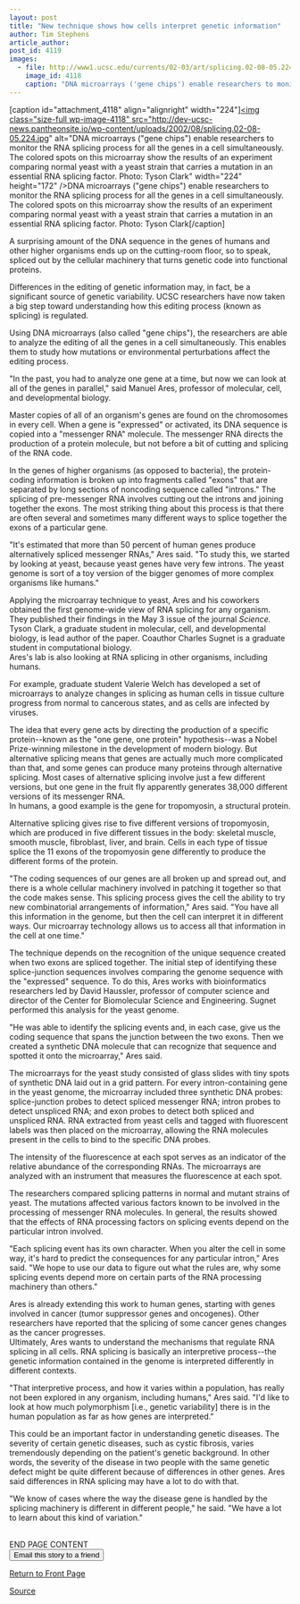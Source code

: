 ```yaml
---
layout: post
title: "New technique shows how cells interpret genetic information"
author: Tim Stephens
article_author: 
post_id: 4119
images:
  - file: http://www1.ucsc.edu/currents/02-03/art/splicing.02-08-05.224.jpg
    image_id: 4118
    caption: "DNA microarrays ('gene chips') enable researchers to monitor the RNA splicing process for all the genes in a cell simultaneously. The colored spots on this microarray show the results of an experiment comparing normal yeast with a yeast strain that carries a mutation in an essential RNA splicing factor. Photo: Tyson Clark"
---
```


[caption id="attachment_4118" align="alignright" width="224"]<a href="http://dev-ucsc-news.pantheonsite.io/wp-content/uploads/2002/08/splicing.02-08-05.224.jpg"><img class="size-full wp-image-4118" src="http://dev-ucsc-news.pantheonsite.io/wp-content/uploads/2002/08/splicing.02-08-05.224.jpg" alt="DNA microarrays ("gene chips") enable researchers to monitor the RNA splicing process for all the genes in a cell simultaneously. The colored spots on this microarray show the results of an experiment comparing normal yeast with a yeast strain that carries a mutation in an essential RNA splicing factor. Photo: Tyson Clark" width="224" height="172" /></a>DNA microarrays ("gene chips") enable researchers to monitor the RNA splicing process for all the genes in a cell simultaneously. The colored spots on this microarray show the results of an experiment comparing normal yeast with a yeast strain that carries a mutation in an essential RNA splicing factor. Photo: Tyson Clark[/caption]
<p>
  A surprising amount of the DNA sequence in the genes of humans and other higher organisms ends up on the cutting-room floor, so to speak, spliced out by the cellular machinery that turns genetic code into functional proteins.
</p>
<p>
  Differences in the editing of genetic information may, in fact, be a significant source of genetic variability. UCSC researchers have now taken a big step toward understanding how this editing process (known as splicing) is regulated.<br>
</p>
<p>
  Using DNA microarrays (also called "gene chips"), the researchers are able to analyze the editing of all the genes in a cell simultaneously. This enables them to study how mutations or environmental perturbations affect the editing process.<br>
</p>
<p>
  "In the past, you had to analyze one gene at a time, but now we can look at all of the genes in parallel," said Manuel Ares, professor of molecular, cell, and developmental biology.<br>
</p>
<p>
  Master copies of all of an organism's genes are found on the chromosomes in every cell. When a gene is "expressed" or activated, its DNA sequence is copied into a "messenger RNA" molecule. The messenger RNA directs the production of a protein molecule, but not before a bit of cutting and splicing of the RNA code.<br>
</p>
<p>
  In the genes of higher organisms (as opposed to bacteria), the protein-coding information is broken up into fragments called "exons" that are separated by long sections of noncoding sequence called "introns." The splicing of pre-messenger RNA involves cutting out the introns and joining together the exons. The most striking thing about this process is that there are often several and sometimes many different ways to splice together the exons of a particular gene.<br>
</p>
<p>
  "It's estimated that more than 50 percent of human genes produce alternatively spliced messenger RNAs," Ares said. "To study this, we started by looking at yeast, because yeast genes have very few introns. The yeast genome is sort of a toy version of the bigger genomes of more complex organisms like humans."<br>
</p>
<p>
  Applying the microarray technique to yeast, Ares and his coworkers obtained the first genome-wide view of RNA splicing for any organism. They published their findings in the May 3 issue of the journal <i>Science.</i> Tyson Clark, a graduate student in molecular, cell, and developmental biology, is lead author of the paper. Coauthor Charles Sugnet is a graduate student in computational biology.<br>
  Ares's lab is also looking at RNA splicing in other organisms, including humans.
</p>
<p>
  For example, graduate student Valerie Welch has developed a set of microarrays to analyze changes in splicing as human cells in tissue culture progress from normal to cancerous states, and as cells are infected by viruses.<br>
</p>
<p>
  The idea that every gene acts by directing the production of a specific protein--known as the "one gene, one protein" hypothesis--was a Nobel Prize-winning milestone in the development of modern biology. But alternative splicing means that genes are actually much more complicated than that, and some genes can produce many proteins through alternative splicing. Most cases of alternative splicing involve just a few different versions, but one gene in the fruit fly apparently generates 38,000 different versions of its messenger RNA.<br>
  In humans, a good example is the gene for tropomyosin, a structural protein.
</p>
<p>
  Alternative splicing gives rise to five different versions of tropomyosin, which are produced in five different tissues in the body: skeletal muscle, smooth muscle, fibroblast, liver, and brain. Cells in each type of tissue splice the 11 exons of the tropomyosin gene differently to produce the different forms of the protein.<br>
</p>
<p>
  "The coding sequences of our genes are all broken up and spread out, and there is a whole cellular machinery involved in patching it together so that the code makes sense. This splicing process gives the cell the ability to try new combinatorial arrangements of information," Ares said. "You have all this information in the genome, but then the cell can interpret it in different ways. Our microarray technology allows us to access all that information in the cell at one time."<br>
</p>
<p>
  The technique depends on the recognition of the unique sequence created when two exons are spliced together. The initial step of identifying these splice-junction sequences involves comparing the genome sequence with the "expressed" sequence. To do this, Ares works with bioinformatics researchers led by David Haussler, professor of computer science and director of the Center for Biomolecular Science and Engineering. Sugnet performed this analysis for the yeast genome.<br>
</p>
<p>
  "He was able to identify the splicing events and, in each case, give us the coding sequence that spans the junction between the two exons. Then we created a synthetic DNA molecule that can recognize that sequence and spotted it onto the microarray," Ares said.<br>
</p>
<p>
  The microarrays for the yeast study consisted of glass slides with tiny spots of synthetic DNA laid out in a grid pattern. For every intron-containing gene in the yeast genome, the microarray included three synthetic DNA probes: splice-junction probes to detect spliced messenger RNA; intron probes to detect unspliced RNA; and exon probes to detect both spliced and unspliced RNA. RNA extracted from yeast cells and tagged with fluorescent labels was then placed on the microarray, allowing the RNA molecules present in the cells to bind to the specific DNA probes.<br>
</p>
<p>
  The intensity of the fluorescence at each spot serves as an indicator of the relative abundance of the corresponding RNAs. The microarrays are analyzed with an instrument that measures the fluorescence at each spot.<br>
</p>
<p>
  The researchers compared splicing patterns in normal and mutant strains of yeast. The mutations affected various factors known to be involved in the processing of messenger RNA molecules. In general, the results showed that the effects of RNA processing factors on splicing events depend on the particular intron involved.<br>
</p>
<p>
  "Each splicing event has its own character. When you alter the cell in some way, it's hard to predict the consequences for any particular intron," Ares said. "We hope to use our data to figure out what the rules are, why some splicing events depend more on certain parts of the RNA processing machinery than others."<br>
</p>
<p>
  Ares is already extending this work to human genes, starting with genes involved in cancer (tumor suppressor genes and oncogenes). Other researchers have reported that the splicing of some cancer genes changes as the cancer progresses.<br>
  Ultimately, Ares wants to understand the mechanisms that regulate RNA splicing in all cells. RNA splicing is basically an interpretive process--the genetic information contained in the genome is interpreted differently in different contexts.<br>
</p>
<p>
  "That interpretive process, and how it varies within a population, has really not been explored in any organism, including humans," Ares said. "I'd like to look at how much polymorphism [i.e., genetic variability] there is in the human population as far as how genes are interpreted."<br>
</p>
<p>
  This could be an important factor in understanding genetic diseases. The severity of certain genetic diseases, such as cystic fibrosis, varies tremendously depending on the patient's genetic background. In other words, the severity of the disease in two people with the same genetic defect might be quite different because of differences in other genes. Ares said differences in RNA splicing may have a lot to do with that.<br>
</p>
<p>
  "We know of cases where the way the disease gene is handled by the splicing machinery is different in different people," he said. "We have a lot to learn about this kind of variation."<br>
</p>
<p>
  <br>
  END PAGE CONTENT<br>
  <input name="t1" size="-1" type="hidden"> <input name="SUBMIT" type="submit" value="Email this story to a friend">
</p>
<p>
  <a href="http://currents.ucsc.edu/">Return to Front Page</a>
</p>
<p><a href="http://www1.ucsc.edu/currents/02-03/08-05/splicing.html" title="Permalink to splicing">Source</a></p>
